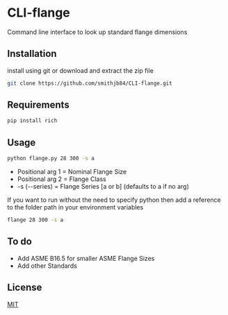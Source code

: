 # CLI-flange

Command line interface to look up standard flange dimensions

## Installation

install using git or download and extract the zip file

```bash
git clone https://github.com/smithjb84/CLI-flange.git
```

## Requirements

```bash
pip install rich
```

## Usage

```bash
python flange.py 28 300 -s a
```
* Positional arg 1 = Nominal Flange Size
* Positional arg 2 = Flange Class
* -s (--series) = Flange Series [a or b] (defaults to a if no arg)

If you want to run without the need to specify python then add a reference to the folder path in your environment variables

```bash
flange 28 300 -s a
```

## To do
* Add ASME B16.5 for smaller ASME Flange Sizes
* Add other Standards

## License

[MIT](https://choosealicense.com/licenses/mit/)

